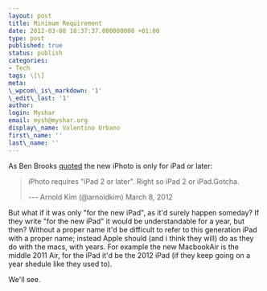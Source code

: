 ```yaml
---
layout: post
title: Minimum Requirement
date: 2012-03-08 18:37:37.000000000 +01:00
type: post
published: true
status: publish
categories:
- Tech
tags: \[\]
meta:
\_wpcom\_is\_markdown: '1'
\_edit\_last: '1'
author:
login: Myshar
email: mysh@myshar.org
display\_name: Valentino Urbano
first\_name: ''
last\_name: ''
---
```


As Ben Brooks [quoted][0] the new iPhoto is only for iPad or later:

> iPhoto requires "iPad 2 or later". Right so iPad 2 or iPad.Gotcha.
> 
> --- Arnold Kim (@arnoldkim) March 8, 2012

But what if it was only "for the new iPad", as it'd surely happen someday? If they write "for the new iPad" it would be understandable for a year, but then? Without a proper name it'd be difficult to refer to this generation iPad with a proper name; instead Apple should (and i think they will) do as they do with the macs, with years. For example the new MacbookAir is the middle 2011 Air, for the iPad it'd be the 2012 iPad (if they keep going on a year shedule like they used to).

We'll see.


[0]: http://brooksreview.net/2012/03/tweet-of-the-day/